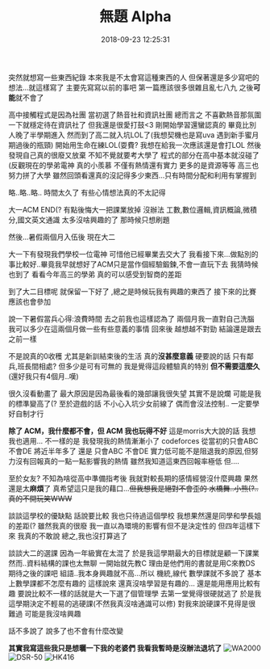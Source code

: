 ﻿---
title: 無題 Alpha
tags:
- 大學生活
categories:
- Talks
date: 2018-09-23 12:25:31

---
突然就想寫一些東西紀錄
本來我是不太會寫這種東西的人
但保著還是多少寫吧的想法...就這樣寫了
主要先寫寫以前的事吧
第一篇應該很多很雜且亂七八九 之後**可能**就不會了
<!--more-->

高中接觸程式是因為社團 當初選了熱音社和資訊社團
總而言之 不喜歡熱音那氛圍 一下就穩定待在資訊社了 但我還是很愛打鼓<3
剛開始學習還蠻認真的 畢竟比別人晚了半學期進入
然而到了高二就入坑LOL了(我想契機也是寫uva 遇到新手蜜月期過後的瓶頸) 開始用生命在練LOL(耍費?
我想在給我一次應該還是會打LOL 然後發現自己真的很廢又放棄
不知不覺就要考大學了 程式的部分在高中基本就沒碰了 (反觀現在的學弟電神 真的小羨慕 不僅有熱情還有實力 更多的是資源等等
高三也努力拼了大學 雖然回頭看還真的沒記得多少東西...只有時間分配和利用有掌握到

略..略..略..
時間太久了 有些心情想法真的不太記得

大一ACM END(?
有點後悔大一把課業放掉 沒辦法 工數,數位邏輯,資訊概論,微積分,國文英文通識 太多沒啥興趣的了
那時候只想刷題 

然後...暑假兩個月入伍後 現在大二


大一下有發現我們學校一位電神 可惜他已經畢業去交大了
我看接下來...做點別的事比較好..畢竟我早就想好了ACM只是當作個經驗鍛鍊,不會一直玩下去 我猜時候也到了
看看今年高三的學弟 真的可以感受到智商的差距

到了大二目標呢 就保留一下好了 ,總之是時候玩我有興趣的東西了
接下來的比賽應該也會參加

說一下暑假當兵心得:浪費時間
去之前我也這樣認為了
兩個月我一直對自己洗腦 我可以多少在這兩個月做一些有些意義的事情
回來後 越想越不對勁 結論還是跟去之前一樣

不是說真的0收穫 尤其是新訓結束後的生活 真的**沒甚麼意義**
硬要說的話 只有鄰兵,班長間相處? 但多少是可有可無的
我是覺得這段體驗真的特別
**但不需要這麼久**(還好我只有4個月..嘆)


很久沒看動畫了 最大原因是因為最後看的幾部讓我很失望 其實不是說爛 可能是我的標準變高了(?
至於遊戲的話 不小心入坑少女前線了 偶而會沒法控制.. 一定要學好自制才行



**除了 ACM，我什麼都不會，但 ACM 我也玩得不好** 這是morris大大說的話 
我想我也適用...
不一樣的是 我發現我的熱情漸漸小了
codeforces 從當初的只會ABC 不會DE
將近半年多了
還是 只會ABC 不會DE
實力低可能不是阻退我的原因,但努力沒有回報真的一點一點影響我的熱情 雖然我知道這東西回報率極低 但....

至於女友? 不知為啥從高中準備指考後 我就對較長期的感情經營沒什麼興趣 果然還是太**麻煩**了
真希望這只是我的藉口...~~但我想我是絕對不會歪的 水橋舞..小熊(?..真的不開玩笑WWW~~

談談這學校的優缺點
話說要比較 我也只待過這個學校
我想果然還是同學和學長姐的差距(? 雖然我真的很廢
我一直以為環境的影響有但不是決定性的
但四年這樣下來 我真的不敢說 總之,我也沒打算逃了 


談談大二的選課
因為一年級實在太混了 於是我這學期最大的目標就是顧一下課業
然而..資料結構的課也太無聊 一開始就先教C 理由是他們用的書就是用C來教DS 期待之後的課吧
組語..我本身興趣就不高...所以
機統,線代 數學課就不多說了 基本上數學課都不怎麼有趣的 
這樣說來 還真沒啥學習是有趣的... 還是能用應用比較有趣
要說比較不一樣的話就是大一下選了個管理學 去第一堂覺得很硬就逃了
於是我這學期決定不輕易的逃硬課(不然我真沒啥通識可以修) 
對我來說硬課不見得是很難過 可能是我沒啥興趣



話不多說了 說多了也不會有什麼改變

**其實我寫這些我只是想曬一下我的老婆們 我看我暫時是沒辦法退坑了**
![WA2000](https://i.imgur.com/YBTvm6F.jpg)
![DSR-50](https://i.imgur.com/lz2GkQD.jpg)
![HK416](https://i.imgur.com/8EGRzZs.jpg)
